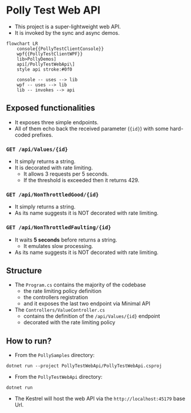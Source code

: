 # Polly Test Web API

- This project is a super-lightweight web API.
- It is invoked by the sync and async demos.

```mermaid
flowchart LR
    console{{PollyTestClientConsole}}
    wpf{{PollyTestClientWPF}}
    lib>PollyDemos]
    api[/PollyTestWebApi\]
    style api stroke:#0f0

    console -- uses --> lib
    wpf -- uses --> lib
    lib -- invokes --> api
```

## Exposed functionalities

- It exposes three simple endpoints.
- All of them echo back the received parameter (`{id}`) with some hard-coded prefixes.

### `GET /api/Values/{id}`

- It simply returns a string.
- It is decorated with rate limiting.
  - It allows 3 requests per 5 seconds.
  - If the threshold is exceeded then it returns 429.

### `GET /api/NonThrottledGood/{id}`

- It simply returns a string.
- As its name suggests it is NOT decorated with rate limiting.

### `GET /api/NonThrottledFaulting/{id}`

- It waits **5 seconds** before returns a string.
  - It emulates slow processing.
- As its name suggests it is NOT decorated with rate limiting.

## Structure

- The `Program.cs` contains the majority of the codebase
  - the rate limiting policy definition
  - the controllers registration
  - and it exposes the last two endpoint via Minimal API
- The `Controllers/ValueController.cs`
  - contains the definition of the  `/api/Values/{id}` endpoint
  - decorated with the rate limiting policy

## How to run?

- From the `PollySamples` directory:
```none
dotnet run --project PollyTestWebApi/PollyTestWebApi.csproj
```
- From the `PollyTestWebApi` directory:
```none
dotnet run
```
- The Kestrel will host the web API via the `http://localhost:45179` base Url.
